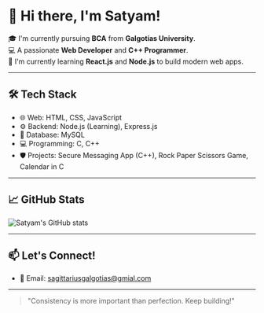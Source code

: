 # 👋 Hi there, I'm Satyam!

🎓 I'm currently pursuing **BCA** from **Galgotias University**.  
💻 A passionate **Web Developer** and **C++ Programmer**.  
🚀 I'm currently learning **React.js** and **Node.js** to build modern web apps.  

---

## 🛠️ Tech Stack
- 🌐 Web: HTML, CSS, JavaScript
- ⚙️ Backend: Node.js (Learning), Express.js
- 💾 Database: MySQL
- 💻 Programming: C, C++
- 🛡️ Projects: Secure Messaging App (C++), Rock Paper Scissors Game, Calendar in C

---

## 📈 GitHub Stats
![Satyam's GitHub stats](https://github-readme-stats.vercel.app/api?username=satyam4561&show_icons=true&theme=radical)

---

## 📫 Let's Connect!
- 📧 Email: sagittariusgalgotias@gmial.com

---

> "Consistency is more important than perfection. Keep building!"

<!---
satyam-2309/satyam-2309 is a ✨ special ✨ repository because its `README.md` (this file) appears on your GitHub profile.
You can click the Preview link to take a look at your changes.
--->
